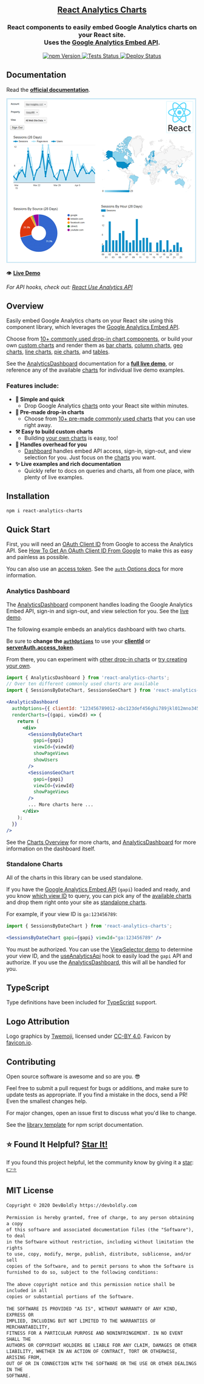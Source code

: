 <h2 align="center">
  <a href="https://github.com/devboldly/react-analytics-charts">React Analytics Charts</a>
</h2>
<h3 align="center">
  React components to easily embed Google Analytics charts on your React site.<br/>Uses the <a href="https://devboldly.github.io/react-use-analytics-api/">Google Analytics Embed API</a>.
</h3>
<p align="center">
  <a href="https://badge.fury.io/js/react-analytics-charts">
    <img src="https://badge.fury.io/js/react-analytics-charts.svg" alt="npm Version"/>
  </a>
  <a href="https://github.com/devboldly/react-analytics-charts/actions?query=workflow%3ATests">
    <img src="https://github.com/devboldly/react-analytics-charts/workflows/Tests/badge.svg" alt="Tests Status"/>
  </a>
  <a href="https://github.com/devboldly/react-analytics-charts/actions?query=workflow%3ADeploy">
    <img src="https://github.com/devboldly/react-analytics-charts/workflows/Deploy/badge.svg" alt="Deploy Status"/>
  </a>
</p>

## Documentation

Read the **[official documentation](https://devboldly.github.io/react-analytics-charts/)**.

[![Analytics Dashboard Example](./src/__docz__/images/dash.png "Analytics Dashboard Example")](https://devboldly.github.io/react-analytics-charts/AnalyticsDashboard#example)

👁️ **[Live Demo](https://devboldly.github.io/react-analytics-charts/AnalyticsDashboard#example)**

*For API hooks, check out: [React Use Analytics API](https://devboldly.github.io/react-use-analytics-api/)*

## Overview

Easily embed Google Analytics charts on your React site using this component library, which leverages the <a href="https://devboldly.github.io/react-use-analytics-api/">Google Analytics Embed API</a>.

Choose from [10+ commonly used drop-in chart components](https://devboldly.github.io/react-analytics-charts/charts#common-charts), or build your own [custom charts](https://devboldly.github.io/react-analytics-charts/charts#custom-charts) and render them as [bar charts](https://devboldly.github.io/react-analytics-charts/BarChart), 
[column charts](https://devboldly.github.io/react-analytics-charts/ColumnChart), [geo charts](https://devboldly.github.io/react-analytics-charts/GeoChart), [line charts](https://devboldly.github.io/react-analytics-charts/LineChart), [pie charts](https://devboldly.github.io/react-analytics-charts/PieChart), and [tables](https://devboldly.github.io/react-analytics-charts/TableChart).

See the [AnalyticsDashboard](https://devboldly.github.io/react-analytics-charts/AnalyticsDashboard) documentation for a **[full live demo](https://devboldly.github.io/react-analytics-charts/AnalyticsDashboard#example)**, or reference any of the available [charts](https://devboldly.github.io/react-analytics-charts/charts) for individual live demo examples.

### Features include:

- **🙌 Simple and quick**
  - Drop Google Analytics [charts](https://devboldly.github.io/react-analytics-charts/charts) onto your React site within minutes.
- **🎁 Pre-made drop-in charts**
  - Choose from [10+ pre-made commonly used charts](https://devboldly.github.io/react-analytics-charts/charts) that you can use right away.
- **⚒️ Easy to build custom charts**
  - Building [your own charts](https://devboldly.github.io/react-analytics-charts/charts) is easy, too!
- **💼 Handles overhead for you**
  - [Dashboard](https://devboldly.github.io/react-analytics-charts/AnalyticsDashboard) handles embed API access, sign-in, sign-out, and view selection for you. Just focus on the [charts](https://devboldly.github.io/react-analytics-charts/charts) you want.
- **✨ Live examples and rich documentation**
  - Quickly refer to docs on queries and charts, all from one place, with plenty of live examples.

## Installation

```
npm i react-analytics-charts
```

## Quick Start

First, you will need an [OAuth Client ID](https://devboldly.github.io/react-analytics-charts/google-oauth-client-id) from Google to access the Analytics API. See [How To Get An OAuth Client ID From Google](https://devboldly.github.io/react-analytics-charts/google-oauth-client-id) to make this as easy and painless as possible.

You can also use an [access token](https://ga-dev-tools.appspot.com/embed-api/server-side-authorization/). See the [`auth` Options docs](https://developers.google.com/analytics/devguides/reporting/embed/v1/component-reference#auth-options) for more information.

### Analytics Dashboard

The [AnalyticsDashboard](https://devboldly.github.io/react-analytics-charts/AnalyticsDashboard) component handles loading the Google Analytics Embed API, sign-in and sign-out, and view selection for you. See the [live demo](https://devboldly.github.io/react-analytics-charts/AnalyticsDashboard#example).

The following example embeds an analytics dashboard with two charts.

Be sure to **change the [`authOptions`](https://developers.google.com/analytics/devguides/reporting/embed/v1/component-reference#auth-options)** to use your [**clientId**](https://devboldly.github.io/react-analytics-charts/google-oauth-client-id) or [**serverAuth.access_token**](https://ga-dev-tools.appspot.com/embed-api/server-side-authorization/).

From there, you can experiment with [other drop-in charts](https://devboldly.github.io/react-analytics-charts/charts#common-charts) or [try creating your own](https://devboldly.github.io/react-analytics-charts/charts#custom-charts).

```jsx
import { AnalyticsDashboard } from 'react-analytics-charts';
// Over ten different commonly used charts are available
import { SessionsByDateChart, SessionsGeoChart } from 'react-analytics-charts';
```

```jsx
<AnalyticsDashboard
  authOptions={{ clientId: "123456789012-abc123def456ghi789jkl012mno345p.apps.googleusercontent.com" }}
  renderCharts={(gapi, viewId) => {
    return (
      <div>
        <SessionsByDateChart
          gapi={gapi}
          viewId={viewId}
          showPageViews
          showUsers
        />
        <SessionsGeoChart 
          gapi={gapi} 
          viewId={viewId} 
          showPageViews 
        />
        ... More charts here ...
      </div>
    );
  }}
/>
```

See the [Charts Overview](https://devboldly.github.io/react-analytics-charts/charts) for more charts, and [AnalyticsDashboard](https://devboldly.github.io/react-analytics-charts/AnalyticsDashboard) for more information on the dashboard itself.

### Standalone Charts

All of the charts in this library can be used standalone.

If you have the [Google Analytics Embed API](https://devboldly.github.io/react-use-analytics-api/) (`gapi`) loaded and ready, and you know [which view ID](https://devboldly.github.io/react-analytics-charts/ViewSelector#example) to query, you can pick any of the [available charts](https://devboldly.github.io/react-analytics-charts/charts) and drop them right onto your site as [standalone charts](https://devboldly.github.io/react-analytics-charts/custom-dashboards-standalone-charts#standalone-charts).

For example, if your view ID is `ga:123456789`:

```jsx
import { SessionsByDateChart } from 'react-analytics-charts';
```

```jsx
<SessionsByDateChart gapi={gapi} viewId="ga:123456789" />
```

You must be authorized. You can use the [ViewSelector demo](https://devboldly.github.io/react-analytics-charts/ViewSelector#example) to determine your view ID, and the [useAnalyticsApi](https://devboldly.github.io/react-use-analytics-api/useAnalyticsApi) hook to easily load the `gapi` API and authorize. If you use the [AnalyticsDashboard](https://devboldly.github.io/react-analytics-charts/AnalyticsDashboard), this will all be handled for you.

## TypeScript

Type definitions have been included for [TypeScript](https://www.typescriptlang.org/) support.

## Logo Attribution

Logo graphics by [Twemoji](https://github.com/twitter/twemoji), licensed under [CC-BY 4.0](https://creativecommons.org/licenses/by/4.0/). Favicon by [favicon.io](https://favicon.io/emoji-favicons/).

## Contributing

Open source software is awesome and so are you. 😎

Feel free to submit a pull request for bugs or additions, and make sure to update tests as appropriate. If you find a mistake in the docs, send a PR! Even the smallest changes help.

For major changes, open an issue first to discuss what you'd like to change.

See the [library template](https://tinyurl.com/ya3k258d) for npm script documentation.

## ⭐ Found It Helpful? [Star It!](https://github.com/devboldly/react-analytics-charts/stargazers)

If you found this project helpful, let the community know by giving it a [star](https://github.com/devboldly/react-analytics-charts/stargazers): [👉⭐](https://github.com/devboldly/react-analytics-charts/stargazers)

## MIT License

```
Copyright © 2020 DevBoldly https://devboldly.com

Permission is hereby granted, free of charge, to any person obtaining a copy
of this software and associated documentation files (the "Software"), to deal
in the Software without restriction, including without limitation the rights
to use, copy, modify, merge, publish, distribute, sublicense, and/or sell
copies of the Software, and to permit persons to whom the Software is
furnished to do so, subject to the following conditions:

The above copyright notice and this permission notice shall be included in all
copies or substantial portions of the Software.

THE SOFTWARE IS PROVIDED "AS IS", WITHOUT WARRANTY OF ANY KIND, EXPRESS OR
IMPLIED, INCLUDING BUT NOT LIMITED TO THE WARRANTIES OF MERCHANTABILITY,
FITNESS FOR A PARTICULAR PURPOSE AND NONINFRINGEMENT. IN NO EVENT SHALL THE
AUTHORS OR COPYRIGHT HOLDERS BE LIABLE FOR ANY CLAIM, DAMAGES OR OTHER
LIABILITY, WHETHER IN AN ACTION OF CONTRACT, TORT OR OTHERWISE, ARISING FROM,
OUT OF OR IN CONNECTION WITH THE SOFTWARE OR THE USE OR OTHER DEALINGS IN THE
SOFTWARE.
```